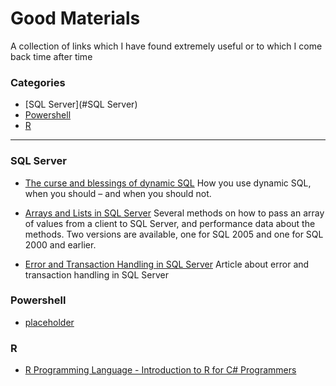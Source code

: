 # Good Materials


A collection of links which I have found extremely useful or to which I come back time after time


### Categories

* [SQL Server](#SQL Server)
* [Powershell](#Powershell)
* [R](#R)


---

### SQL Server
- [The curse and blessings of dynamic SQL](http://www.sommarskog.se/dynamic_sql.html)
 How you use dynamic SQL, when you should – and when you should not.

- [Arrays and Lists in SQL Server](http://www.sommarskog.se/arrays-in-sql.html)
 Several methods on how to pass an array of values from a client to SQL Server, and performance data about the methods. Two versions are available, one for SQL 2005 and one for SQL 2000 and earlier.

- [Error and Transaction Handling in SQL Server](http://www.sommarskog.se/error_handling/Part1.html)
 Article about error and transaction handling in SQL Server

### Powershell
- [placeholder](/Powershell/Placeholder.md)

### R
- [R Programming Language - Introduction to R for C# Programmers](https://msdn.microsoft.com/en-us/magazine/mt238409.aspx?f=255&MSPPError=-2147217396)
